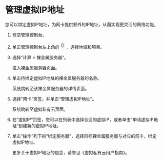 # 管理虚拟IP地址<a name="bms_01_0067"></a>

您可以绑定虚拟IP地址，为网卡提供额外的IP地址，从而实现更灵活的网络功能。

1.  登录管理控制台。
2.  单击管理控制台左上角的![](figures/icon-region.png)，选择地域和项目。
3.  选择“计算 \> 裸金属服务器”。

    进入裸金属服务器页面。

4.  单击待绑定虚拟IP地址的裸金属服务器的名称。

    系统跳转至该裸金属服务器的详情页面。

5.  选择“网卡”页签，并单击“管理虚拟IP地址”。

    系统跳转至虚拟私有云页面。

6.  在“虚拟IP”页签，您可以在列表中选择合适的虚拟IP，或者单击“申请虚拟IP地址”创建新的虚拟IP地址。
7.  单击“操作”列下的“绑定服务器”，选择目标裸金属服务器与对应的网卡，绑定虚拟IP地址。

    更多关于虚拟IP地址的信息，请参见《虚拟私有云用户指南》。


